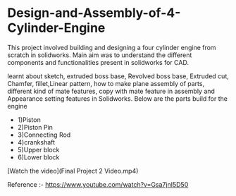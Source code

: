 # Design-and-Assembly-of-4-Cylinder-Engine

This project involved building and designing a four cylinder engine from scratch in solidworks. Main aim was to understand the different components and functionalities present in solidworks for CAD.

learnt about sketch, extruded boss base, Revolved boss base, Extruded cut, Chamfer, fillet,Linear pattern, how to make plane assembly of parts, different kind of mate features, copy with mate feature in assembly and Appearance setting features in Solidworks. 
Below are the parts build for the engine
- 1)Piston
- 2)Piston Pin
- 3)Connecting Rod
- 4)crankshaft
- 5)Upper block
- 6)Lower block

[Watch the video](Final Project 2 Video.mp4)

Reference :- https://www.youtube.com/watch?v=Gsa7jnI5D50
